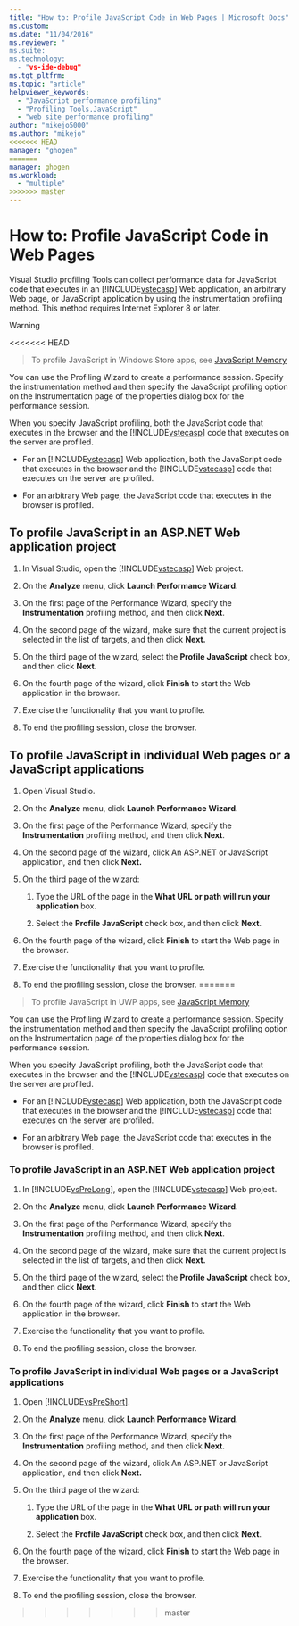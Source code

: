 ```yaml
---
title: "How to: Profile JavaScript Code in Web Pages | Microsoft Docs"
ms.custom: 
ms.date: "11/04/2016"
ms.reviewer: "
ms.suite: 
ms.technology: 
  - "vs-ide-debug"
ms.tgt_pltfrm: 
ms.topic: "article"
helpviewer_keywords: 
  - "JavaScript performance profiling"
  - "Profiling Tools,JavaScript"
  - "web site performance profiling"
author: "mikejo5000"
ms.author: "mikejo"
<<<<<<< HEAD
manager: "ghogen"
=======
manager: ghogen
ms.workload: 
  - "multiple"
>>>>>>> master
---
```

# How to: Profile JavaScript Code in Web Pages

Visual Studio profiling Tools can collect performance data for JavaScript code that executes in an [!INCLUDE[vstecasp](../code-quality/includes/vstecasp_md.md)] Web application, an arbitrary Web page, or JavaScript application by using the instrumentation profiling method. This method requires Internet Explorer 8 or later.

> [!WARNING]
<<<<<<< HEAD
> To profile JavaScript in Windows Store apps, see [JavaScript Memory](../profiling/javascript-memory.md)

You can use the Profiling Wizard to create a performance session. Specify the instrumentation method and then specify the JavaScript profiling option on the Instrumentation page of the properties dialog box for the performance session.

When you specify JavaScript profiling, both the JavaScript code that executes in the browser and the [!INCLUDE[vstecasp](../code-quality/includes/vstecasp_md.md)] code that executes on the server are profiled.

- For an [!INCLUDE[vstecasp](../code-quality/includes/vstecasp_md.md)] Web application, both the JavaScript code that executes in the browser and the [!INCLUDE[vstecasp](../code-quality/includes/vstecasp_md.md)] code that executes on the server are profiled.

- For an arbitrary Web page, the JavaScript code that executes in the browser is profiled.

## To profile JavaScript in an ASP.NET Web application project

1. In Visual Studio, open the [!INCLUDE[vstecasp](../code-quality/includes/vstecasp_md.md)] Web project.

2. On the **Analyze** menu, click **Launch Performance Wizard**.

3. On the first page of the Performance Wizard, specify the **Instrumentation** profiling method, and then click **Next**.

4. On the second page of the wizard, make sure that the current project is selected in the list of targets, and then click **Next.**

5. On the third page of the wizard, select the **Profile JavaScript** check box, and then click **Next**.

6. On the fourth page of the wizard, click **Finish** to start the Web application in the browser.

7. Exercise the functionality that you want to profile.

8. To end the profiling session, close the browser.

## To profile JavaScript in individual Web pages or a JavaScript applications

1. Open Visual Studio.

2. On the **Analyze** menu, click **Launch Performance Wizard**.

3. On the first page of the Performance Wizard, specify the **Instrumentation** profiling method, and then click **Next**.

4. On the second page of the wizard, click An ASP.NET or JavaScript application, and then click **Next.**

5. On the third page of the wizard:

    1. Type the URL of the page in the **What URL or path will run your application** box.

    2. Select the **Profile JavaScript** check box, and then click **Next**.

6. On the fourth page of the wizard, click **Finish** to start the Web page in the browser.

7. Exercise the functionality that you want to profile.

8. To end the profiling session, close the browser.
=======
>  To profile JavaScript in UWP apps, see [JavaScript Memory](../profiling/javascript-memory.md) 
  
 You can use the Profiling Wizard to create a performance session. Specify the instrumentation method and then specify the JavaScript profiling option on the Instrumentation page of the properties dialog box for the performance session.  
  
 When you specify JavaScript profiling, both the JavaScript code that executes in the browser and the [!INCLUDE[vstecasp](../code-quality/includes/vstecasp_md.md)] code that executes on the server are profiled.  
  
-   For an [!INCLUDE[vstecasp](../code-quality/includes/vstecasp_md.md)] Web application, both the JavaScript code that executes in the browser and the [!INCLUDE[vstecasp](../code-quality/includes/vstecasp_md.md)] code that executes on the server are profiled.  
  
-   For an arbitrary Web page, the JavaScript code that executes in the browser is profiled.  
  
### To profile JavaScript in an ASP.NET Web application project  
  
1.  In [!INCLUDE[vsPreLong](../code-quality/includes/vsprelong_md.md)], open the [!INCLUDE[vstecasp](../code-quality/includes/vstecasp_md.md)] Web project.  
  
2.  On the **Analyze** menu, click **Launch Performance Wizard**.  
  
3.  On the first page of the Performance Wizard, specify the **Instrumentation** profiling method, and then click **Next**.  
  
4.  On the second page of the wizard, make sure that the current project is selected in the list of targets, and then click **Next.**  
  
5.  On the third page of the wizard, select the **Profile JavaScript** check box, and then click **Next**.  
  
6.  On the fourth page of the wizard, click **Finish** to start the Web application in the browser.  
  
7.  Exercise the functionality that you want to profile.  
  
8.  To end the profiling session, close the browser.  
  
### To profile JavaScript in individual Web pages or a JavaScript applications  
  
1.  Open [!INCLUDE[vsPreShort](../code-quality/includes/vspreshort_md.md)].  
  
2.  On the **Analyze** menu, click **Launch Performance Wizard**.  
  
3.  On the first page of the Performance Wizard, specify the **Instrumentation** profiling method, and then click **Next**.  
  
4.  On the second page of the wizard, click An ASP.NET or JavaScript application, and then click **Next.**  
  
5.  On the third page of the wizard:  
  
    1.  Type the URL of the page in the **What URL or path will run your application** box.  
  
    2.  Select the **Profile JavaScript** check box, and then click **Next**.  
  
6.  On the fourth page of the wizard, click **Finish** to start the Web page in the browser.  
  
7.  Exercise the functionality that you want to profile.  
  
8.  To end the profiling session, close the browser.
>>>>>>> master
